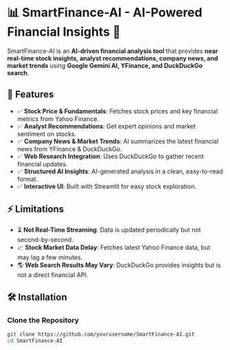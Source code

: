 # 📊 SmartFinance-AI - AI-Powered Financial Insights 🚀  

SmartFinance-AI is an **AI-driven financial analysis tool** that provides **near real-time stock insights, analyst recommendations, company news, and market trends** using **Google Gemini AI, YFinance, and DuckDuckGo search**.  

## 🚀 Features  
- ✅ **Stock Price & Fundamentals**: Fetches stock prices and key financial metrics from Yahoo Finance.  
- ✅ **Analyst Recommendations**: Get expert opinions and market sentiment on stocks.  
- ✅ **Company News & Market Trends**: AI summarizes the latest financial news from YFinance & DuckDuckGo.  
- ✅ **Web Research Integration**: Uses DuckDuckGo to gather recent financial updates.  
- ✅ **Structured AI Insights**: AI-generated analysis in a clean, easy-to-read format.  
- ✅ **Interactive UI**: Built with Streamlit for easy stock exploration.  

## ⚡ Limitations  
- ⏳ **Not Real-Time Streaming**: Data is updated periodically but not second-by-second.  
- 📈 **Stock Market Data Delay**: Fetches latest Yahoo Finance data, but may lag a few minutes.  
- 🌎 **Web Search Results May Vary**: DuckDuckGo provides insights but is not a direct financial API.  

## 🛠️ Installation  

### Clone the Repository  
```bash
git clone https://github.com/yourusername/SmartFinance-AI.git  
cd SmartFinance-AI  
